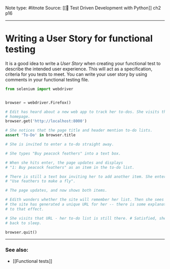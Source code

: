Note type: #litnote
Source: [[📖 Test Driven Development with Python]] ch2 p16

---
# Writing a User Story for functional testing
It is a good idea to write a *User Story* when creating your functional test to describe the intended user experience. This will act as a specification, criteria for you tests to meet. You can write your user story by using comments in your functional testing file.
```python
from selenium import webdriver


browser = webdriver.Firefox()

# Edit has heard about a new web app to track her to-dos. She visits the
# homepage.
browser.get('http://localhost:8000')

# She notices that the page title and header mention to-do lists.
assert 'To-Do' in browser.title

# She is invited to enter a to-do straight away.

# She types "Buy peacock feathers" into a text box.

# When she hits enter, the page updates and displays
# "1: Buy peacock feathers" as an item in the to-do list.

# There is still a text box inviting her to add another item. She enters
# "Use feathers to make a fly".

# The page updates, and now shows both items.

# Edith wonders whether the site will remember her list. Then she sees # that
# the site has generated a unique URL for her -- there is some explanatory text
# to that effect.

# She visits that URL - her to-do list is still there. # Satisfied, she goes
# back to sleep.

browser.quit()
```

---
### See also:
- [[Functional tests]]